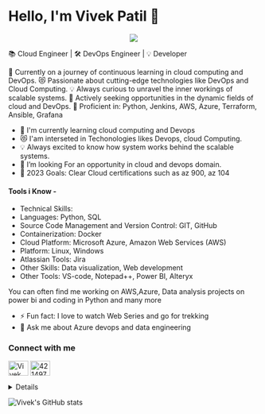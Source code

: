 # Hello, I'm Vivek Patil 👋 

<div align="center">
 <img src="https://readme-typing-svg.herokuapp.com/?lines=Problem+Solver;DevOps+Engineer;Cloud+Engineer;Quick+learner;Self+Motivated&color=teal&center=true" />
</div>

📚 Cloud Engineer | 🛠️ DevOps Engineer | 💡 Developer 

🌱 Currently on a journey of continuous learning in cloud computing and DevOps.
😻 Passionate about cutting-edge technologies like DevOps and Cloud Computing.
💡 Always curious to unravel the inner workings of scalable systems.
🔭 Actively seeking opportunities in the dynamic fields of cloud and DevOps.
🧰 Proficient in: Python, Jenkins, AWS, Azure, Terraform, Ansible, Grafana 

- 🌱 I'm currently learning cloud computing and Devops
- 😻 I'am interseted in Techonologies likes Devops, cloud Computing.
- 💡 Always excited to know how system works behind the scalable systems.
- 🔭 I’m looking For an opportunity in cloud and devops domain.
- 🥅 2023 Goals: Clear Cloud certifications such as az 900, az 104

#### Tools i Know - 
- Technical Skills:
- Languages: Python, SQL
- Source Code Management and Version Control: GIT, GitHub
- Containerization: Docker
- Cloud Platform: Microsoft Azure, Amazon Web Services (AWS)
- Platform: Linux, Windows
- Atlassian Tools: Jira
- Other Skills: Data visualization, Web development
- Other Tools: VS-code, Notepad++, Power BI, Alteryx

You can often find me working on AWS,Azure, Data analysis projects on power bi and coding in Python and many more
- ⚡ Fun fact: I love to watch Web Series and go for trekking 
- 💬 Ask me about Azure devops and data engineering

### Connect with me

<a href="https://www.linkedin.com/in/vivekkpatil7/" target="blank"><img align="center" src="https://camo.githubusercontent.com/c8a9c5b414cd812ad6a97a46c29af67239ddaeae08c41724ff7d945fb4c047e5/68747470733a2f2f6564656e742e6769746875622e696f2f537570657254696e7949636f6e732f696d616765732f7376672f6c696e6b6564696e2e737667" alt="Vivek Patil" height="30" width="40" /></a>
<a href="mail:vivekkpatil6@yahoo.com" target="blank"><img align="center" src="https://camo.githubusercontent.com/4a3dd8d10a27c272fd04b2ce8ed1a130606f95ea6a76b5e19ce8b642faa18c27/68747470733a2f2f6564656e742e6769746875622e696f2f537570657254696e7949636f6e732f696d616765732f7376672f676d61696c2e737667" alt="4214976" height="30" width="40" /></a>

<details>
<br>
This is how you dropdown.
</details>



  
  
![Vivek's GitHub stats](https://github-readme-stats.vercel.app/api?username=vivekkpatil7&show_icons=true&theme=radical)
